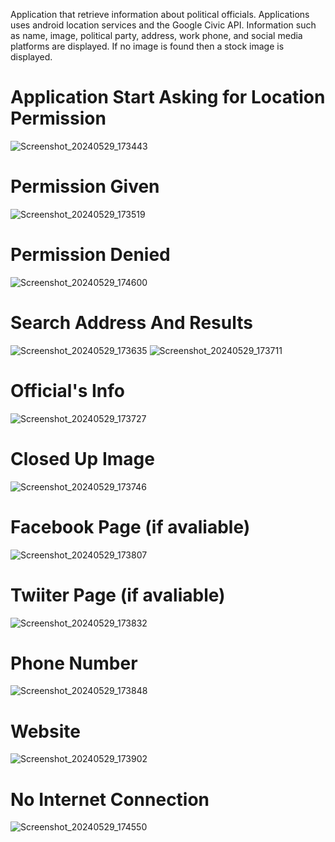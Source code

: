 Application that retrieve information about political officials. Applications uses android location services and the Google Civic API. Information such as name, image, political party, address, work phone, and social media platforms are displayed.
If no image is found then a stock image is displayed. 

# Application Start Asking for Location Permission
![Screenshot_20240529_173443](https://github.com/mabdelsPROJECTS/Civic_Advocacy_App/assets/137844707/7b8907c8-b22d-4408-9934-7582d2b875cf)

# Permission Given 
![Screenshot_20240529_173519](https://github.com/mabdelsPROJECTS/Civic_Advocacy_App/assets/137844707/17c0d371-dd09-4a0c-91c1-6ac39444d344)

# Permission Denied
![Screenshot_20240529_174600](https://github.com/mabdelsPROJECTS/Civic_Advocacy_App/assets/137844707/6d2353e9-f455-4881-a204-db0d51a3f9a8)

# Search Address And Results
![Screenshot_20240529_173635](https://github.com/mabdelsPROJECTS/Civic_Advocacy_App/assets/137844707/8d6609d5-9777-4cdc-8852-a4e03290194e)
![Screenshot_20240529_173711](https://github.com/mabdelsPROJECTS/Civic_Advocacy_App/assets/137844707/e0ba86fb-de5b-4d2b-8b64-d64258b6fae1)

# Official's Info
![Screenshot_20240529_173727](https://github.com/mabdelsPROJECTS/Civic_Advocacy_App/assets/137844707/3c3451ce-d474-4d9b-8785-48c3be14c8b3)

# Closed Up Image
![Screenshot_20240529_173746](https://github.com/mabdelsPROJECTS/Civic_Advocacy_App/assets/137844707/4f049e8a-71b6-422c-9d71-e6e5d13b9be8)

# Facebook Page (if avaliable)
![Screenshot_20240529_173807](https://github.com/mabdelsPROJECTS/Civic_Advocacy_App/assets/137844707/a0a289b5-fe44-4d74-a782-f6830325e35f)

# Twiiter Page (if avaliable)
![Screenshot_20240529_173832](https://github.com/mabdelsPROJECTS/Civic_Advocacy_App/assets/137844707/153a1c4c-d067-4b70-94fb-35649efcf994)

# Phone Number 
![Screenshot_20240529_173848](https://github.com/mabdelsPROJECTS/Civic_Advocacy_App/assets/137844707/d4e91c7c-e248-44d6-873b-ecee4ca5f13c)

# Website
![Screenshot_20240529_173902](https://github.com/mabdelsPROJECTS/Civic_Advocacy_App/assets/137844707/b8d69427-85fe-484a-b395-77f5f57e5fb6)

# No Internet Connection
![Screenshot_20240529_174550](https://github.com/mabdelsPROJECTS/Civic_Advocacy_App/assets/137844707/b8f6925c-218e-4ca6-ade8-78dd203c4a74)






